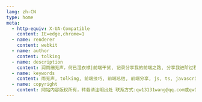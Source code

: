 ```yaml
---
lang: zh-CN
type: home
meta:
  - http-equiv: X-UA-Compatible
    content: IE=edge,chrome=1
  - name: renderer
    content: webkit
  - name: author
    content: tolking
  - name: description
    content: 润雨细无声，何已湿衣襟|前端干货, 记录分享我的前端之路, 分享我进阶过程中遇到的坑, 希望对你有所帮助, 主要风向为前端 vue 全家桶、postcss、svg、canvas, 后端 nodejs、nuxt、graphQL、prisma
  - name: keywords
    content: 雨无声, tolking, 前端技巧, 前端总结, 前端分享, js, ts, javascript, typescript, css, html, less, postcss, node, nodejs, vue, nuxt, nginx, es6, es7, html5, svg, canvas, ououe, ououe.com
  - name: copyright
    content: 网站内容版权所有，转载请注明出处 联系方式:qw13131wang@qq.com或qw13131wang@gmail.com
---
```

